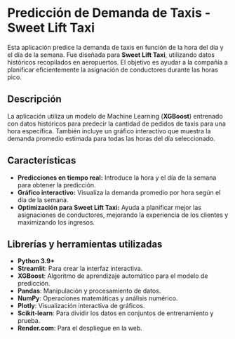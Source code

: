 # Predicción de Demanda de Taxis - Sweet Lift Taxi

Esta aplicación predice la demanda de taxis en función de la hora del día y el día de la semana. Fue diseñada para **Sweet Lift Taxi**, utilizando datos históricos recopilados en aeropuertos. El objetivo es ayudar a la compañía a planificar eficientemente la asignación de conductores durante las horas pico.

## Descripción

La aplicación utiliza un modelo de Machine Learning (**XGBoost**) entrenado con datos históricos para predecir la cantidad de pedidos de taxis para una hora específica. También incluye un gráfico interactivo que muestra la demanda promedio estimada para todas las horas del día seleccionado.

## Características

- **Predicciones en tiempo real:** Introduce la hora y el día de la semana para obtener la predicción.
- **Gráfico interactivo:** Visualiza la demanda promedio por hora según el día de la semana.
- **Optimización para Sweet Lift Taxi:** Ayuda a planificar mejor las asignaciones de conductores, mejorando la experiencia de los clientes y maximizando los ingresos.

## Librerías y herramientas utilizadas

- **Python 3.9+**
- **Streamlit**: Para crear la interfaz interactiva.
- **XGBoost**: Algoritmo de aprendizaje automático para el modelo de predicción.
- **Pandas**: Manipulación y procesamiento de datos.
- **NumPy**: Operaciones matemáticas y análisis numérico.
- **Plotly**: Visualización interactiva de gráficos.
- **Scikit-learn**: Para dividir los datos en conjuntos de entrenamiento y prueba.
- **Render.com**: Para el despliegue en la web.

